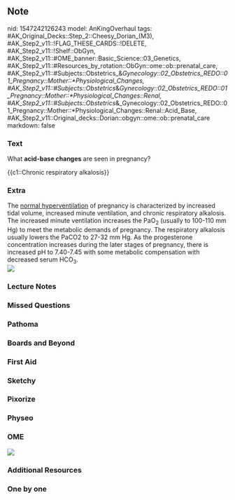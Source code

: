 ## Note
nid: 1547242126243
model: AnKingOverhaul
tags: #AK_Original_Decks::Step_2::Cheesy_Dorian_(M3), #AK_Step2_v11::!FLAG_THESE_CARDS::!DELETE, #AK_Step2_v11::!Shelf::ObGyn, #AK_Step2_v11::#OME_banner::Basic_Science::03_Genetics, #AK_Step2_v11::#Resources_by_rotation::ObGyn::ome::ob::prenatal_care, #AK_Step2_v11::#Subjects::Obstetrics_&_Gynecology::02_Obstetrics_REDO::01_Pregnancy::Mother::*Physiological_Changes, #AK_Step2_v11::#Subjects::Obstetrics_&_Gynecology::02_Obstetrics_REDO::01_Pregnancy::Mother::*Physiological_Changes::Renal, #AK_Step2_v11::#Subjects::Obstetrics_&_Gynecology::02_Obstetrics_REDO::01_Pregnancy::Mother::*Physiological_Changes::Renal::Acid_Base, #AK_Step2_v11::Original_decks::Dorian::obgyn::ome::ob::prenatal_care
markdown: false

### Text
What <b>acid-base changes</b> are seen in pregnancy?
<div>
  {{c1::Chronic respiratory alkalosis}}
</div>

### Extra
<div>
  The <u>normal hyperventilation</u> of pregnancy is characterized
  by increased tidal volume, increased minute ventilation, and
  chronic respiratory alkalosis. The increased minute ventilation
  increases the PaO<sub>2</sub> (usually to 100-110 mm Hg) to meet
  the metabolic demands of pregnancy. The respiratory alkalosis
  usually lowers the PaCO2 to 27-32 mm Hg. As the progesterone
  concentration increases during the later stages of pregnancy,
  there is increased pH to 7.40-7.45 with some metabolic
  compensation with decreased serum HCO<sub>3</sub>.
</div>
<div><img src="paste-219253785493507.jpg"></div>

### Lecture Notes


### Missed Questions


### Pathoma


### Boards and Beyond


### First Aid


### Sketchy


### Pixorize


### Physeo


### OME
<div class="ome-widget">
  <a href="https://onlinemeded.org/spa/obgyn?ref=anki"><img src=
  "_OME_AnkiFlashcards_Topic_3.png"></a>
</div>

### Additional Resources


### One by one

